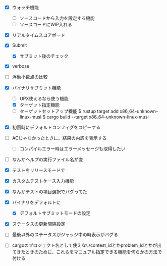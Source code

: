 - [x] ウォッチ機能
    - [ ] ソースコードから入力を設定する機能
    - [ ] ソースコードにWIP入れる

- [x] リアルタイムスコアボード

- [x] Submit
    - [x] サブミット後のチェック

- [x] verbose

- [ ] 浮動小数点の比較

- [x] バイナリサブミット機能
    - [ ] UPX使えるなら使う機能
    - [x] ターゲット指定機能
    - [ ] ターゲットセットアップ機能
        $ rustup target add x86_64-unknown-linux-musl
        $ cargo build --target x86_64-unknown-linux-musl

- [x] 初回時にデフォルトコンフィグをコピーする

- [ ] ACじゃなかったときに、結果の内訳を表示する
    - [ ] コンパイルエラー時はエラーメッセージも取得したい

- [ ] なんかヘルプの実行ファイル名が変

- [x] テストをリリースモードで
- [x] カスタムテストケース入力機能

- [x] なんかテストの項目選択でバグってた

- [x] バイナリをデフォルトに
    - [x] デフォルトサブミットモードの設定

- [x] ステータスの更新間隔設定

- [ ] 最後以外のステータスがジャッジ中の時表示がバグる

- [ ] cargoのプロジェクト名として使えないcontest_idとかproblem_idとかが出てきたときのために、これらをマニュアル指定できる機能を何らかの方法で付ける

